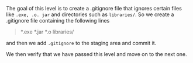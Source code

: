 The goal of this level is to create a .gitignore file that ignores certain files like `.exe, .o. jar` and directories such as `libraries/`. So we create a .gitignore file containing the following lines

> *.exe
> *.jar
> *.o
> libraries/

and then we add `.gitignore` to the staging area and commit it.

We then verify that we have passed this level and move on to the next one.